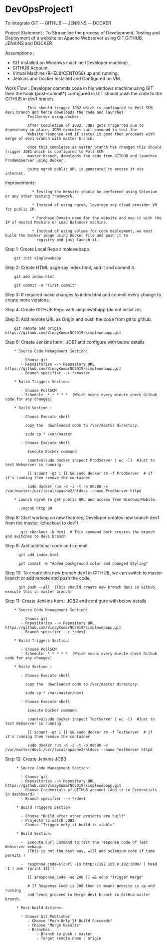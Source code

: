 # DevOpsProject1

To Integrate GIT -- GITHUB -- JENKINS -- DOCKER 

 Project Statement : To Streamline the process of Development, Testing and Deployment of a website on Apache Webserver 
                     using GIT,GITHUB, JENKINS and DOCKER. 
                     
 Assumptions :
 
 * GIT installed on Windows machine (Developer machine).
 * GITHUB Account.
 * Virtual Machine (RHEL8/CENTOS8) up and running.
 * Jenkins and Docker Installed and Configured on VM.
 
  Work Flow : Developer commits code in his windows machine using GIT then the hook (post-commit*) configured in GIT 
              should push the code to the GITHUB in dev1 branch. 
              
              This should trigger JOB2 which is configured to Poll SCM dev1 branch and hence downloads the code and launches 
              TestServer using docker.
              
              After Completion of JOB2, JOB3 gets trigerred due to dependency in place, JOB3 executes curl command to test the
              Website response and if status is good then proceeds with merge of dev1 branch with master branch.
              
              Once this completes as master branch has changed this should trigger JOB1 which is configured to Poll SCM
              master branch, downloads the code from GITHUB and launches ProdWebServer using Docker.
              
              Using ngrok public URL is generated to access it via internet. 
              
  Improvements:
  
                * Testing the Website should be performed using Selenium or any other testing framework.
                
                * Instead of using ngrok, leverage any cloud provider VM for public IP.
                
                * Purchase Domain name for the website and map it with the IP of Hosted Machine or Load Balancer machine.
                
                * Instead of using volume for code deployment, we must build the Docker image using Docker File and push it to
                  registry and just launch it.
                
 
 Step 1: Create Local Repo simplewebapp.
 
        git init simplewebapp
        
 Step 2: Create HTML page say index.html, add it and commit it.
 
        git add index.html
        
        git commit -m "First commit"
        
Step 3: If required make changes to index.html and commit every change to create more versions.

Step 4: Create GITHUB Repo with simplewebapp (do not initialize).

Step 5: Add remote URL as Origin and push the code from git to github.

        git remote add origin https://github.com/VinayKumarNC2019/simplewebapp.git 
        
Step 6: Create Jenkins Item : JOB1  and configure with below details

        * Source Code Management Section:
        
           - Choose git
           - Repositories --> Repository URL https://github.com/VinayKumarNC2019/simplewebapp.git
           - Branch specifier --> */master
          
        * Build Triggers Section:
        
           - Choose PollSCM
           - Schedule  * * * * *  (Which means every minute check Github code for any changes)
           
        * Build Section :
        
           - Choose Execute shell 
           
             copy the  downloaded code to /var/master directory.
             
             sudo cp * /var/master
             
           - Choose Execute shell 
           
              Execute Docker command 
        
              count=$(sudo docker inspect ProdServer | wc -l)  #Just to test Webserver is running.
        
              [[ $count -gt 1 ]] && sudo docker rm -f ProdServer  # if it's running then remove the container

              sudo docker run -d -i -t -p 80:80 -v /var/master:/usr/local/apache2/htdocs --name ProdServer httpd

        * Launch ngrok to get public URL and access from Windows/Mobile.
        
          ./ngrok http 80
        
        
Step 8:   Start working on new features, Developer creates new branch dev1 from the master. (checkout to dev1)

           git checkout -b dev1  # This command both creates the branch and switches to dev1 branch
           
Step 9:   Add additional code and commit.

          git add index.html
          
          git commit -m "Added background color and changed Styling"
          

Step 10:  To create this new branch dev1 in GITHUB, we can switch to master branch or add remote and push the code.

          git push --all  (This should create new branch dev1 in GitHub, execute this in master branch)


Step 11:  Create Jenkins Item : JOB2  and configure with below details

        * Source Code Management Section:
        
           - Choose git
           - Repositories --> Repository URL https://github.com/VinayKumarNC2019/simplewebapp.git
           - Branch specifier --> */dev1
          
        * Build Triggers Section:
        
           - Choose PollSCM
           - Schedule  * * * * *  (Which means every minute check Github code for any changes)
           
        * Build Section :
        
           - Choose Execute shell 
           
             copy the  downloaded code to /var/master directory.
             
             sudo cp * /var/master/dev1
             
           - Choose Execute shell 
           
              Execute Docker command 
        
              count=$(sudo docker inspect TestServer | wc -l)  #Just to test Webserver is running.
        
              [[ $count -gt 1 ]] && sudo docker rm -f TestServer  # if it's running then remove the container

              sudo docker run -d -i -t -p 90:80 -v /var/master/dev1:/usr/local/apache2/htdocs --name TestServer httpd
           
           
Step 12:  Create Jenkins JOB3

         * Source Code Management Section:
        
           - Choose git
           - Repositories --> Repository URL https://github.com/VinayKumarNC2019/simplewebapp.git
           - Choose Credentials of GITHUB account (Add it in Credentials in dashboard)
           - Branch specifier --> */dev1

         * Build Triggers Section
         
           - Choose "Build after other projects are built"
           - Projects to watch JOB2 
           - Choose "Trigger only if build is stable"
            
         * Build Section:
        
           -  Execute Curl Command to test the response code of Test Webserver webapp. 
              (This is not the best way, will add selenium code if time permits )
        
           -  response_code=$(curl -Is http://192.168.0.102:3000/ | head -1 | awk '{print $2}')

              [[ $response_code -eq 200 ]] && echo "Trigger Merge"
              
              # If Response Code is 200 then it means Website is up and running 
              and hence proceed to Merge dev1 branch in GitHub master branch.
                    
         * Post-build Actions: 
         
           - Choose Git Publisher
              - Choose "Push Only If Build Succeeds"
              - Choose "Merge Results"
              - Branches 
                  - Branch to push : master
                  - Target remote name : origin
                     
          
  
               

 
 
